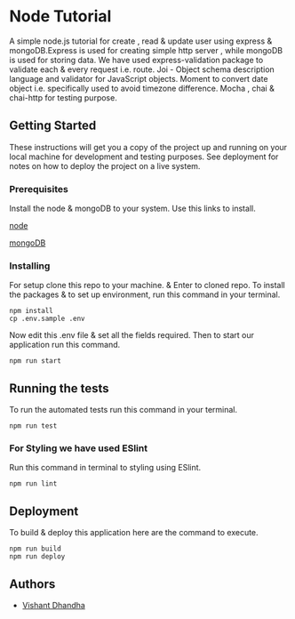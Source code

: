 # Node Tutorial

A simple node.js tutorial for create , read & update user using express & mongoDB.Express is used for creating simple http server , while mongoDB is used for storing data.
We have used express-validation package to validate each & every request i.e. route.
Joi - Object schema description language and validator for JavaScript objects.
Moment to convert date object i.e. specifically used to avoid timezone difference.
Mocha , chai & chai-http  for testing purpose.

## Getting Started

These instructions will get you a copy of the project up and running on your local machine for development and testing purposes. See deployment for notes on how to deploy the project on a live system.

### Prerequisites

Install the node & mongoDB to your system. Use this links to install.

[node](https://nodejs.org/en/download/)

[mongoDB](https://docs.mongodb.com/manual/installation/)

### Installing

For setup clone this repo to your machine. & Enter to cloned repo.
To install the packages & to set up environment, run this command in your terminal.

```
npm install
cp .env.sample .env
```

Now edit this .env file & set all the fields required. Then to start our application run this command.
```
npm run start
```

## Running the tests

To run the automated tests run this command in your terminal.

```
npm run test
```

### For Styling we have used ESlint

Run this command in terminal to styling using ESlint.

```
npm run lint
```

## Deployment

To build & deploy this application here are the command to execute.

```
npm run build
npm run deploy
```

## Authors

* [Vishant Dhandha](https://github.com/vishant-dhandha)
